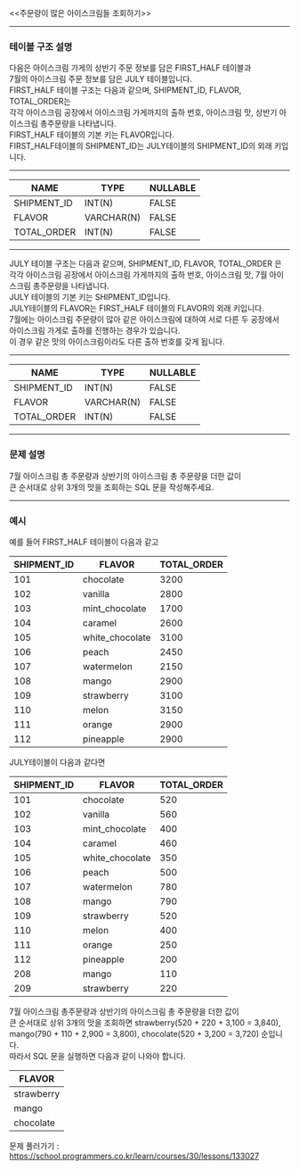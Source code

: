 <<주문량이 많은 아이스크림들 조회하기>>  

-----

### **테이블 구조 설명**  
다음은 아이스크림 가게의 상반기 주문 정보를 담은 FIRST_HALF 테이블과  
7월의 아이스크림 주문 정보를 담은 JULY 테이블입니다.  
FIRST_HALF 테이블 구조는 다음과 같으며, SHIPMENT_ID, FLAVOR, TOTAL_ORDER는  
각각 아이스크림 공장에서 아이스크림 가게까지의 출하 번호, 아이스크림 맛, 상반기 아이스크림 총주문량을 나타냅니다.  
FIRST_HALF 테이블의 기본 키는 FLAVOR입니다.  
FIRST_HALF테이블의 SHIPMENT_ID는 JULY테이블의 SHIPMENT_ID의 외래 키입니다.  

---

|NAME|TYPE|NULLABLE|
|---|---|---|
|SHIPMENT_ID|INT(N)|FALSE|
|FLAVOR|VARCHAR(N)|FALSE|
|TOTAL_ORDER|INT(N)|FALSE|

---

JULY 테이블 구조는 다음과 같으며, SHIPMENT_ID, FLAVOR, TOTAL_ORDER 은  
각각 아이스크림 공장에서 아이스크림 가게까지의 출하 번호, 아이스크림 맛, 7월 아이스크림 총주문량을 나타냅니다.  
JULY 테이블의 기본 키는 SHIPMENT_ID입니다.  
JULY테이블의 FLAVOR는 FIRST_HALF 테이블의 FLAVOR의 외래 키입니다.  
7월에는 아이스크림 주문량이 많아 같은 아이스크림에 대하여 서로 다른 두 공장에서  
아이스크림 가게로 출하를 진행하는 경우가 있습니다.  
이 경우 같은 맛의 아이스크림이라도 다른 출하 번호를 갖게 됩니다.  
  
---
  
|NAME|TYPE|NULLABLE|
|---|---|---|
|SHIPMENT_ID|INT(N)|FALSE|
|FLAVOR|VARCHAR(N)|FALSE|
|TOTAL_ORDER|INT(N)|FALSE|
  
---
  

### **문제 설명**  
7월 아이스크림 총 주문량과 상반기의 아이스크림 총 주문량을 더한 값이   
큰 순서대로 상위 3개의 맛을 조회하는 SQL 문을 작성해주세요.
  
---
  
### **예시**  
예를 들어 FIRST_HALF 테이블이 다음과 같고  

|SHIPMENT_ID|FLAVOR|TOTAL_ORDER|
|-----|-----|-----|
|101|chocolate|3200|
|102|vanilla|2800|
|103|mint_chocolate|1700|
|104|caramel|2600|
|105|white_chocolate|3100|
|106|peach|2450|
|107|watermelon|2150|
|108|mango|2900|
|109|strawberry|3100|
|110|melon|3150|
|111|orange|2900|
|112|pineapple|2900|

JULY테이블이 다음과 같다면

|SHIPMENT_ID|FLAVOR|TOTAL_ORDER|
|-----|-----|-----|
|101|chocolate|520|
|102|vanilla|560|
|103|mint_chocolate|400|
|104|caramel|460|
|105|white_chocolate|350|
|106|peach|500|
|107|watermelon|780|
|108|mango|790|
|109|strawberry|520|
|110|melon|400|
|111|orange|250|
|112|pineapple|200|
|208|mango|110|
|209|strawberry|220|

7월 아이스크림 총주문량과 상반기의 아이스크림 총 주문량을 더한 값이  
큰 순서대로 상위 3개의 맛을 조회하면 strawberry(520 + 220 + 3,100 = 3,840),  
mango(790 + 110 + 2,900 = 3,800), chocolate(520 + 3,200 = 3,720) 순입니다.  
따라서 SQL 문을 실행하면 다음과 같이 나와야 합니다.  

|FLAVOR|
|-----|
|strawberry|
|mango|
|chocolate|


문제 풀러가기 : https://school.programmers.co.kr/learn/courses/30/lessons/133027